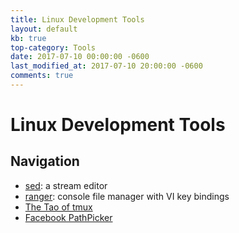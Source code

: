 ```yaml
---
title: Linux Development Tools
layout: default
kb: true
top-category: Tools
date: 2017-07-10 00:00:00 -0600
last_modified_at: 2017-07-10 20:00:00 -0600
comments: true
---
```


# Linux Development Tools

## Navigation

* [sed](https://www.gnu.org/software/sed/manual/sed.html): a stream editor
* [ranger](http://ranger.nongnu.org/): console file manager with VI key bindings
* [The Tao of tmux](https://leanpub.com/the-tao-of-tmux/read)
* [Facebook PathPicker](https://github.com/facebook/pathpicker/)